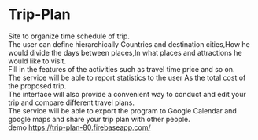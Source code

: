 # Trip-Plan

Site to organize time schedule of trip.<br>
The user can define hierarchically Countries and destination cities,How he would divide the days between places,In what places and attractions he would like to visit.<br>
Fill in the features of the activities such as travel time price and so on.<br>
The service will be able to report statistics to the user As the total cost of the proposed trip.<br>
The interface will also provide a convenient way to conduct and edit your trip and compare different travel plans.<br>
The service will be able to export the program to Google Calendar and google maps and share your trip plan with other people.
<br>
demo https://trip-plan-80.firebaseapp.com/
